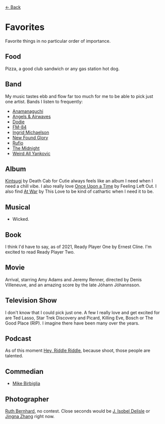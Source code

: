 [← Back](README.md)

# Favorites
Favorite things in no particular order of importance.

## Food
Pizza, a good club sandwich or any gas station hot dog.

## Band
My music tastes ebb and flow far too much for me to be able to pick just one artist. Bands I listen to frequently:
- [Anamanaguchi](https://open.spotify.com/artist/2UwJRAgSOi1zcLkvUNc8XL?si=zItamAYaSm-1U0CMJxbPjA)
- [Angels & Airwaves](https://open.spotify.com/artist/7xklw3WodFZiNNmQt3DIgp?si=fXNg6t54TfunTXfMEkmGzQ)
- [Dodie](https://open.spotify.com/artist/21TinSsF5ytwsfdyz5VSVS?si=wbmncJRdQm2cfgMTcd6BZA)
- [FM-84](https://open.spotify.com/artist/1xvEo98zythSrgN69GQevk?si=sDSEvOJvRnGXmkOxOvjPlg)
- [Ingrid Michaelson](https://open.spotify.com/artist/2vm8GdHyrJh2O2MfbQFYG0?si=5RWwl2nhQDuaPaRhqjGg_g)
- [New Found Glory](https://open.spotify.com/artist/4ghjRm4M2vChDfTUycx0Ce?si=xXvnh9ioSHCogibdkTYTsg)
- [Rufio](https://open.spotify.com/artist/0HjoyITAvSVktTCjXUa40Q?si=Q5-rdbYDTqKOOqEt8C0ZYA)
- [The Midnight](https://open.spotify.com/artist/2NFrAuh8RQdQoS7iYFbckw?si=6LVS639SQfWqdT10mrWG2g)
- [Weird All Yankovic](https://open.spotify.com/artist/1bDWGdIC2hardyt55nlQgG?si=Dzw8_-tMQb-G53SymwFCyA)

## Album
[Kintsugi](https://open.spotify.com/album/6BK3muExDOuk0VnyMn9NVw?si=x-fq2btXSO-DxK0xZWIMLg) by Death Cab for Cutie always feels like an album I need when I need a chill vibe. I also really love [Once Upon a Time](shttps://open.spotify.com/album/4OgfrjaQ0GKEbrxGHVoaEo?si=TyHYS_hfQjmqWwqMgKySeA) by Feeling Left Out. I also find [At War](https://open.spotify.com/album/0FIrp25I4U3bE6glOGq9qi?si=W3StxqYuRYu3oaLynDNKBw) by This Love to be kind of cathartic when I need it to be.

## Musical
- Wicked.

## Book
I think I'd have to say, as of 2021, Ready Player One by Ernest Cline. I'm excited to read Ready Player Two.

## Movie
Arrival, starring Amy Adams and Jeremy Renner, directed by Denis Villeneuve, and an amazing score by the late Jóhann Jóhannsson.

## Television Show
I don't know that I could pick just one. A few I really love and get excited for are Ted Lasso, Star Trek Discovery and Picard, Killing Eve, Bosch or The Good Place (RIP). I imagine there have been many over the years.

## Podcast
As of this moment [Hey, Riddle Riddle](https://www.heyriddleriddle.com/), because shoot, those people are talented.

## Commedian
- [Mike Birbiglia](https://open.spotify.com/artist/7LA4bHpsuQA1bNuxHpqeIT?si=n3OrnmO-T42LJBa5CLrslQ)

## Photographer
[Ruth Bernhard](https://en.wikipedia.org/wiki/Ruth_Bernhard), no contest. Close seconds would be [J. Isobel Delisle](https://www.instagram.com/jisobeldelisle/?hl=en) or [Jingna Zhang](https://www.zhangjingna.com/) right now.